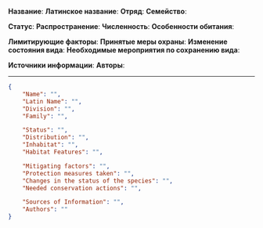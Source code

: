 **Название**:
**Латинское название**:
**Отряд**:
**Семейство**:

**Статус**:
**Распространение**:
**Численность**:
**Особенности обитания**:

**Лимитирующие факторы**:
**Принятые меры охраны**:
**Изменение состояния вида**:
**Необходимые мероприятия по сохранению вида**:

**Источники информации**:
**Авторы**:

---

```json
{
    "Name": "",
    "Latin Name": "",
    "Division": "",
    "Family": "",

    "Status": "",
    "Distribution": "",
    "Inhabitat": "",
    "Habitat Features": "",

    "Mitigating factors": "",
    "Protection measures taken": "",
    "Changes in the status of the species": "",
    "Needed conservation actions": "",

    "Sources of Information": "",
    "Authors": ""
}
```